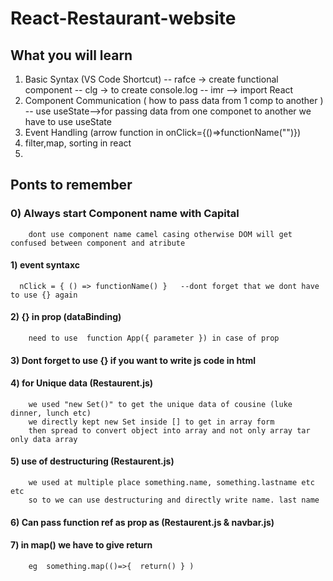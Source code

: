 # React-Restaurant-website
## What you will learn
   1) Basic Syntax (VS Code Shortcut)
            -- rafce -> create functional component
            -- clg -> to create console.log
            -- imr --> import React
   2) Component Communication ( how to pass data from 1 comp to another )
            -- use useState-->for passing data from one componet to another we have to use useState
   3) Event Handling (arrow function in onClick={()=>functionName("")})
   4) filter,map, sorting in react
   5) 
    
## Ponts to remember 

### 0) Always start Component name with Capital
        dont use component name camel casing otherwise DOM will get confused between component and atribute 
#### 1) event syntaxc 
      nClick = { () => functionName() }   --dont forget that we dont have to use {} again

#### 2) {} in prop (dataBinding)
        need to use  function App({ parameter }) in case of prop      

#### 3) Dont forget to use {} if you want to write js code in html

#### 4) for Unique data  (Restaurent.js)
        we used "new Set()" to get the unique data of cousine (luke dinner, lunch etc)
        we directly kept new Set inside [] to get in array form 
        then spread to convert object into array and not only array tar only data array

#### 5) use of destructuring (Restaurent.js)
        we used at multiple place something.name, something.lastname etc etc 
        so to we can use destructuring and directly write name. last name  

#### 6) Can pass function ref as prop as (Restaurent.js & navbar.js)

#### 7) in map() we have to give return 
        eg  something.map(()=>{  return() } ) 


